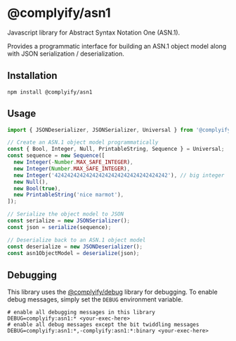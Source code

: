 # @complyify/asn1

Javascript library for Abstract Syntax Notation One (ASN.1).

Provides a programmatic interface for building an ASN.1 object model along with JSON serialization / deserialization.

## Installation

`npm install @complyify/asn1`

## Usage

```javascript
import { JSONDeserializer, JSONSerializer, Universal } from '@complyify/asn1';

// Create an ASN.1 object model programmatically
const { Bool, Integer, Null, PrintableString, Sequence } = Universal;
const sequence = new Sequence([
  new Integer(-Number.MAX_SAFE_INTEGER),
  new Integer(Number.MAX_SAFE_INTEGER),
  new Integer('424242424242424242424242424242424242'), // big integer
  new Null(),
  new Bool(true),
  new PrintableString('nice marmot'),
]);

// Serialize the object model to JSON
const serialize = new JSONSerializer();
const json = serialize(sequence);

// Deserialize back to an ASN.1 object model
const deserialize = new JSONDeserializer();
const asn1ObjectModel = deserialize(json);
```

## Debugging

This library uses the [@complyify/debug] library for debugging. To enable debug messages, simply set the `DEBUG`
environment variable.

```shell
# enable all debugging messages in this library
DEBUG=complyify:asn1:* <your-exec-here>
# enable all debug messages except the bit twiddling messages
DEBUG=complyify:asn1:*,-complyify:asn1:*:binary <your-exec-here>
```

[@complyify/debug]: https://github.com/complyify/debug
